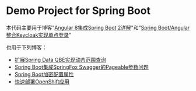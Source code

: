 # Demo Project for Spring Boot

本代码主要用于博客"[Angular 8集成Spring Boot 2详解](http://blog.51cto.com/7308310/2072364)"和"[Spring Boot/Angular整合Keycloak实现单点登录](https://blog.51cto.com/7308310/2446368)"

也用于下列博客：
* [扩展Spring Data QBE实现动态范围查询](https://blog.51cto.com/7308310/2415621)
* [Spring Boot集成SpringFox Swagger的Pageable参数问题](https://blog.51cto.com/7308310/2082742)
* [Spring Boot加密配置属性](https://blog.51cto.com/7308310/2338146)
* [快速部署OpenShift应用](https://blog.51cto.com/7308310/2369482)